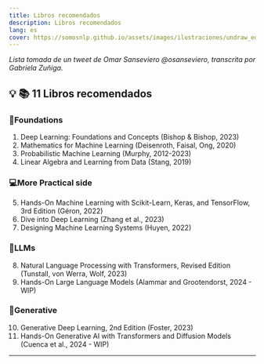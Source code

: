 ```yaml
---
title: Libros recomendados
description: Libros recomendados
lang: es
cover: https://somosnlp.github.io/assets/images/ilustraciones/undraw_education_edited.svg
---
```


*Lista tomada de un tweet de Omar Sanseviero @osanseviero, transcrita por Gabriela Zuñiga.*


## 💡 📚 11 Libros recomendados

###  🧠Foundations
1. Deep Learning: Foundations and Concepts (Bishop & Bishop, 2023)
2. Mathematics for Machine Learning (Deisenroth, Faisal, Ong, 2020)
3. Probabilistic Machine Learning (Murphy, 2012-2023)
4. Linear Algebra and Learning from Data (Stang, 2019)

### 💻More Practical side
5. Hands-On Machine Learning with Scikit-Learn, Keras, and TensorFlow, 3rd Edition (Géron, 2022)
6. Dive into Deep Learning (Zhang et al., 2023)
7. Designing Machine Learning Systems (Huyen, 2022)


### 🤗LLMs
8. Natural Language Processing with Transformers, Revised Edition (Tunstall, von Werra, Wolf, 2023)
9. Hands-On Large Language Models (Alammar and Grootendorst, 2024 - WIP)

### 🎉Generative
10. Generative Deep Learning, 2nd Edition (Foster, 2023)
11. Hands-On Generative AI with Transformers and Diffusion Models (Cuenca et al., 2024 - WIP)


---
